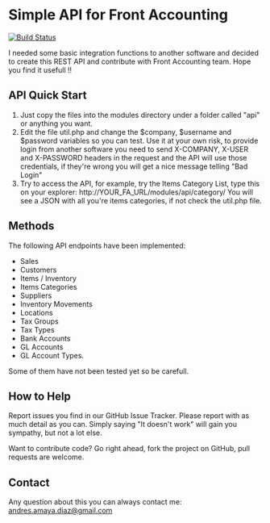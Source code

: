 # Simple API for Front Accounting

[![Build Status](https://travis-ci.org/cambell-prince/FrontAccountingSimpleAPI.svg?branch=feature%2F2.4.x)](https://travis-ci.org/cambell-prince/FrontAccountingSimpleAPI)

I needed some basic integration functions to another software and decided to create this REST API and contribute with Front Accounting team.
Hope you find it usefull !!

## API Quick Start

1. Just copy the files into the modules directory under a folder called "api" or anything you want.
2. Edit the file util.php and change the $company, $username and $password variables so you can test. Use it at your own risk, to provide login from another software you need to send X-COMPANY, X-USER and X-PASSWORD headers in the request and the API will use those credentials, if they're wrong you will get a nice message telling "Bad Login"
3. Try to access the API, for example, try the Items Category List, type this on your explorer: http://YOUR_FA_URL/modules/api/category/ You will see a JSON with all you're items categories, if not check the util.php file.

## Methods

The following API endpoints have been implemented:

- Sales
- Customers
- Items / Inventory
- Items Categories
- Suppliers
- Inventory Movements
- Locations
- Tax Groups
- Tax Types
- Bank Accounts
- GL Accounts
- GL Account Types.

Some of them have not been tested yet so be carefull.

## How to Help

Report issues you find in our GitHub Issue Tracker. Please report with as much detail as you can. Simply saying "It doesn't work" will gain you sympathy, but not a lot else.

Want to contribute code? Go right ahead, fork the project on GitHub, pull requests are welcome.
## Contact

Any question about this you can always contact me: andres.amaya.diaz@gmail.com